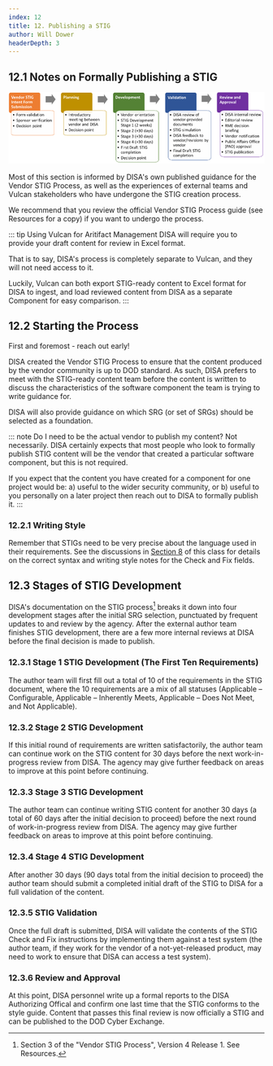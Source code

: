 ```yaml
---
index: 12
title: 12. Publishing a STIG
author: Will Dower
headerDepth: 3
---
```


## 12.1 Notes on Formally Publishing a STIG

![The STIG Process](../../assets/img/VendorSTIGProcess.png)

Most of this section is informed by DISA's own published guidance for the Vendor STIG Process, as well as the experiences of external teams and Vulcan stakeholders who have undergone the STIG creation process.

We recommend that you review the official Vendor STIG Process guide (see Resources for a copy) if you want to undergo the process.

::: tip Using Vulcan for Aritifact Management
DISA will require you to provide your draft content for review in Excel format.

That is to say, DISA's process is completely separate to Vulcan, and they will not need access to it.

Luckily, Vulcan can both export STIG-ready content to Excel format for DISA to ingest, and load reviewed content from DISA as a separate Component for easy comparison.
:::

## 12.2 Starting the Process

First and foremost - reach out early!

DISA created the Vendor STIG Process to ensure that the content produced by the vendor community is up to DOD standard. As such, DISA prefers to meet with the STIG-ready content team before the content is written to discuss the characteristics of the software component the team is trying to write guidance for.

DISA will also provide guidance on which SRG (or set of SRGs) should be selected as a foundation.

::: note Do I need to be the actual vendor to publish my content?
Not necessarily. DISA certainly expects that most people who look to formally publish STIG content will be the vendor that created a particular software component, but this is not required.

If you expect that the content you have created for a component for one project would be:
 a) useful to the wider security community, or
 b) useful to you personally on a later project
then reach out to DISA to formally publish it.
:::

### 12.2.1 Writing Style

Remember that STIGs need to be very precise about the language used in their requirements. See the discussions in [Section 8](@/../08.md) of this class for details on the correct syntax and writing style notes for the Check and Fix fields. 

## 12.3 Stages of STIG Development

DISA's documentation on the STIG process[^VendorSTIGProcessGuide] breaks it down into four development stages after the initial SRG selection, punctuated by frequent updates to and review by the agency. After the external author team finishes STIG development, there are a few more internal reviews at DISA before the final decision is made to publish.

### 12.3.1 Stage 1 STIG Development (The First Ten Requirements)

The author team will first fill out a total of 10 of the requirements in the STIG document, where the 10 requirements are a mix of all statuses (Applicable – Configurable, Applicable – Inherently Meets, Applicable – Does Not Meet, and Not Applicable).

### 12.3.2 Stage 2 STIG Development

If this initial round of requirements are written satisfactorily, the author team can continue work on the STIG content for 30 days before the next work-in-progress review from DISA. The agency may give further feedback on areas to improve at this point before continuing.

### 12.3.3 Stage 3 STIG Development

The author team can continue writing STIG content for another 30 days (a total of 60 days after the initial decision to proceed) before the next round of work-in-progress review from DISA. The agency may give further feedback on areas to improve at this point before continuing.

### 12.3.4 Stage 4 STIG Development

After another 30 days (90 days total from the initial decision to proceed) the author team should submit a completed initial draft of the STIG to DISA for a full validation of the content.

### 12.3.5 STIG Validation

Once the full draft is submitted, DISA will validate the contents of the STIG Check and Fix instructions by implementing them against a test system (the author team, if they work for the vendor of a not-yet-released product, may need to work to ensure that DISA can access a test system).

### 12.3.6 Review and Approval

At this point, DISA personnel write up a formal reports to the DISA Authorizing Offical and confirm one last time that the STIG conforms to the style guide. Content that passes this final review is now officially a STIG and can be published to the DOD Cyber Exchange.

[^VendorSTIGProcessGuide]: Section 3 of the "Vendor STIG Process", Version 4 Release 1. See Resources.